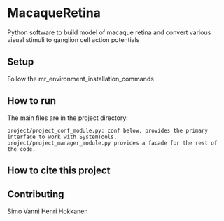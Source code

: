 # MacaqueRetina

Python software to build model of macaque retina and convert various visual stimuli to ganglion cell action potentials

## Setup

Follow the mr_environment_installation_commands

## How to run

The main files are in the project directory:

    project/project_conf_module.py: conf below, provides the primary interface to work with SystemTools.
    project/project_manager_module.py provides a facade for the rest of the code.

## How to cite this project

## Contributing

Simo Vanni
Henri Hokkanen
